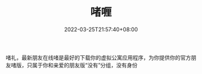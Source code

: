 ﻿---
weight: 
title: "啫喱"
description: "啫礼，最新朋友在线啫是最好的下载你的虚拟公寓应用程序，为你提供你的官方朋友啫版，只属于你和亲爱的朋友版“没有”分组，没有身份"
date: 2022-03-25T21:57:40+08:00
lastmod: 2022-03-25T16:45:40+08:00
draft: false
authors: ["Metabd"]
featuredImage: "79.png"
link: "https://apps.apple.com/cn/app/%E5%95%AB%E5%96%B1/id1471071982"
tags: ["啫喱","虚拟社交"]
categories: ["navigation"]
navigation: ["虚拟社交"]
lightgallery: true
toc: true
pinned: false
recommend: false
recommend1: false
---
啫礼，最新朋友在线啫是最好的下载你的虚拟公寓应用程序，为你提供你的官方朋友啫版，只属于你和亲爱的朋友版“没有”分组，没有身份
